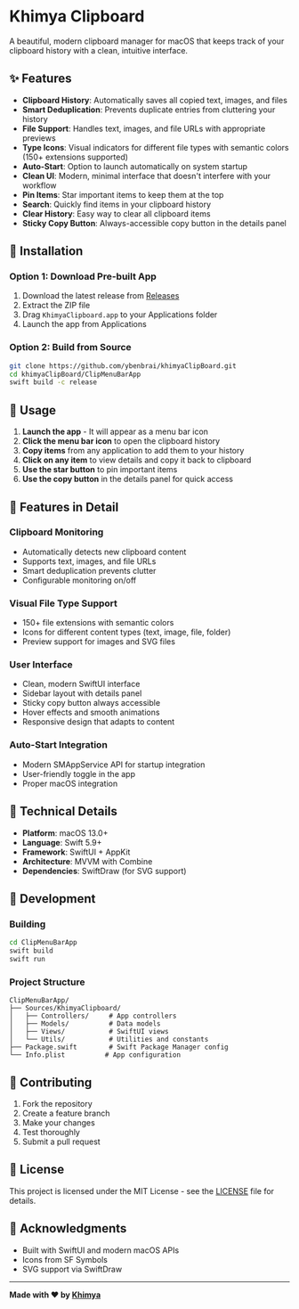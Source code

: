 # Khimya Clipboard

A beautiful, modern clipboard manager for macOS that keeps track of your clipboard history with a clean, intuitive interface.

## ✨ Features

- **Clipboard History**: Automatically saves all copied text, images, and files
- **Smart Deduplication**: Prevents duplicate entries from cluttering your history
- **File Support**: Handles text, images, and file URLs with appropriate previews
- **Type Icons**: Visual indicators for different file types with semantic colors (150+ extensions supported)
- **Auto-Start**: Option to launch automatically on system startup
- **Clean UI**: Modern, minimal interface that doesn't interfere with your workflow
- **Pin Items**: Star important items to keep them at the top
- **Search**: Quickly find items in your clipboard history
- **Clear History**: Easy way to clear all clipboard items
- **Sticky Copy Button**: Always-accessible copy button in the details panel

## 🚀 Installation

### Option 1: Download Pre-built App

1. Download the latest release from [Releases](https://github.com/ybenbrai/khimyaClipBoard/releases)
2. Extract the ZIP file
3. Drag `KhimyaClipboard.app` to your Applications folder
4. Launch the app from Applications

### Option 2: Build from Source

```bash
git clone https://github.com/ybenbrai/khimyaClipBoard.git
cd khimyaClipBoard/ClipMenuBarApp
swift build -c release
```

## 🎯 Usage

1. **Launch the app** - It will appear as a menu bar icon
2. **Click the menu bar icon** to open the clipboard history
3. **Copy items** from any application to add them to your history
4. **Click on any item** to view details and copy it back to clipboard
5. **Use the star button** to pin important items
6. **Use the copy button** in the details panel for quick access

## 🎨 Features in Detail

### Clipboard Monitoring

- Automatically detects new clipboard content
- Supports text, images, and file URLs
- Smart deduplication prevents clutter
- Configurable monitoring on/off

### Visual File Type Support

- 150+ file extensions with semantic colors
- Icons for different content types (text, image, file, folder)
- Preview support for images and SVG files

### User Interface

- Clean, modern SwiftUI interface
- Sidebar layout with details panel
- Sticky copy button always accessible
- Hover effects and smooth animations
- Responsive design that adapts to content

### Auto-Start Integration

- Modern SMAppService API for startup integration
- User-friendly toggle in the app
- Proper macOS integration

## 🔧 Technical Details

- **Platform**: macOS 13.0+
- **Language**: Swift 5.9+
- **Framework**: SwiftUI + AppKit
- **Architecture**: MVVM with Combine
- **Dependencies**: SwiftDraw (for SVG support)

## 📝 Development

### Building

```bash
cd ClipMenuBarApp
swift build
swift run
```

### Project Structure

```
ClipMenuBarApp/
├── Sources/KhimyaClipboard/
│   ├── Controllers/     # App controllers
│   ├── Models/          # Data models
│   ├── Views/           # SwiftUI views
│   └── Utils/           # Utilities and constants
├── Package.swift        # Swift Package Manager config
└── Info.plist          # App configuration
```

## 🤝 Contributing

1. Fork the repository
2. Create a feature branch
3. Make your changes
4. Test thoroughly
5. Submit a pull request

## 📄 License

This project is licensed under the MIT License - see the [LICENSE](LICENSE) file for details.

## 🙏 Acknowledgments

- Built with SwiftUI and modern macOS APIs
- Icons from SF Symbols
- SVG support via SwiftDraw

---

**Made with ❤️ by [Khimya](https://imedia24.de)**
